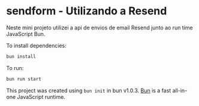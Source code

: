 # sendform - Utilizando a Resend

<p>
  Neste mini projeto utilizei a api de envios de email Resend junto ao run time JavaScript Bun.
</p>

To install dependencies:

```bash
bun install
```

To run:

```bash
bun run start
```

This project was created using `bun init` in bun v1.0.3. [Bun](https://bun.sh) is a fast all-in-one JavaScript runtime.
